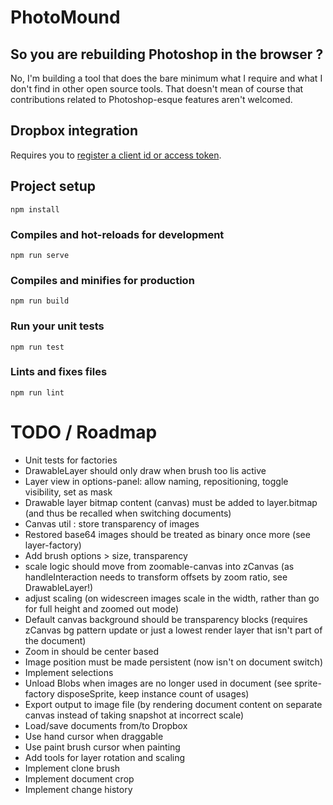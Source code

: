# PhotoMound

## So you are rebuilding Photoshop in the browser ?

No, I'm building a tool that does the bare minimum what I require and what I don't
find in other open source tools. That doesn't mean of course that contributions
related to Photoshop-esque features aren't welcomed.

## Dropbox integration

Requires you to [register a client id or access token](https://www.dropbox.com/developers/apps).

## Project setup
```
npm install
```

### Compiles and hot-reloads for development
```
npm run serve
```

### Compiles and minifies for production
```
npm run build
```

### Run your unit tests
```
npm run test
```

### Lints and fixes files
```
npm run lint
```

# TODO / Roadmap

* Unit tests for factories
* DrawableLayer should only draw when brush too lis active
* Layer view in options-panel: allow naming, repositioning, toggle visibility, set as mask
* Drawable layer bitmap content (canvas) must be added to layer.bitmap (and thus be recalled when switching documents)
* Canvas util : store transparency of images
* Restored base64 images should be treated as binary once more (see layer-factory)
* Add brush options > size, transparency
* scale logic should move from zoomable-canvas into zCanvas (as handleInteraction needs to transform offsets by zoom ratio, see DrawableLayer!)
* adjust scaling (on widescreen images scale in the width, rather than go for full height and zoomed out mode)
* Default canvas background should be transparency blocks (requires zCanvas bg pattern update or just a lowest render layer that isn't part of the document)
* Zoom in should be center based
* Image position must be made persistent (now isn't on document switch)
* Implement selections
* Unload Blobs when images are no longer used in document (see sprite-factory disposeSprite, keep instance count of usages)
* Export output to image file (by rendering document content on separate canvas instead of taking snapshot at incorrect scale)
* Load/save documents from/to Dropbox
* Use hand cursor when draggable
* Use paint brush cursor when painting
* Add tools for layer rotation and scaling
* Implement clone brush
* Implement document crop
* Implement change history
